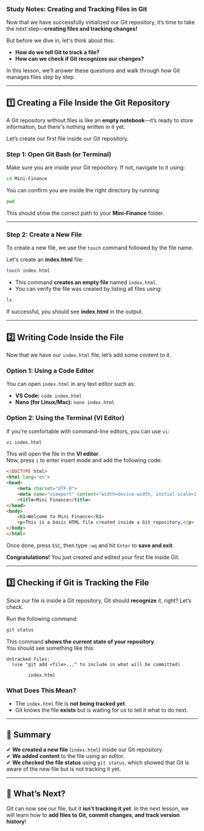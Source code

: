 ### **Study Notes: Creating and Tracking Files in Git**  
Now that we have successfully initialized our Git repository, it’s time to take the next step—**creating files and tracking changes!**  

But before we dive in, let's think about this:  
- **How do we tell Git to track a file?**  
- **How can we check if Git recognizes our changes?**  

In this lesson, we’ll answer these questions and walk through how Git manages files step by step.

---

## **1️⃣ Creating a File Inside the Git Repository**  
A Git repository without files is like an **empty notebook**—it’s ready to store information, but there's nothing written in it yet.  

Let’s create our first file inside our Git repository.  

### **Step 1: Open Git Bash (or Terminal)**
Make sure you are inside your Git repository. If not, navigate to it using:  

```bash
cd Mini-Finance
```

You can confirm you are inside the right directory by running:

```bash
pwd
```
This should show the correct path to your **Mini-Finance** folder.

---

### **Step 2: Create a New File**
To create a new file, we use the `touch` command followed by the file name.  

Let's create an **index.html** file:  

```bash
touch index.html
```

- This command **creates an empty file** named `index.html`.  
- You can verify the file was created by listing all files using:

```bash
ls
```

If successful, you should see **index.html** in the output.

---

## **2️⃣ Writing Code Inside the File**  
Now that we have our `index.html` file, let’s add some content to it.

### **Option 1: Using a Code Editor**
You can open `index.html` in any text editor such as:
- **VS Code:** `code index.html`
- **Nano (for Linux/Mac):** `nano index.html`

### **Option 2: Using the Terminal (VI Editor)**
If you're comfortable with command-line editors, you can use `vi`:

```bash
vi index.html
```

This will open the file in the **VI editor**.  
Now, press `i` to enter insert mode and add the following code:

```html
<!DOCTYPE html>
<html lang="en">
<head>
    <meta charset="UTF-8">
    <meta name="viewport" content="width=device-width, initial-scale=1.0">
    <title>Mini Finance</title>
</head>
<body>
    <h1>Welcome to Mini Finance</h1>
    <p>This is a basic HTML file created inside a Git repository.</p>
</body>
</html>
```

Once done, press `ESC`, then type `:wq` and hit `Enter` to **save and exit**.

**Congratulations!** You just created and edited your first file inside Git.  

---

## **3️⃣ Checking if Git is Tracking the File**
Since our file is inside a Git repository, Git should **recognize** it, right? Let’s check.

Run the following command:

```bash
git status
```

This command **shows the current state of your repository**.  
You should see something like this:

```
Untracked files:
  (use "git add <file>..." to include in what will be committed)

        index.html
```

### **What Does This Mean?**
- The `index.html` file is **not being tracked yet**.
- Git knows the file **exists** but is waiting for us to tell it what to do next.

---

## **📝 Summary**
✔ **We created a new file** (`index.html`) inside our Git repository.  
✔ **We added content** to the file using an editor.  
✔ **We checked the file status** using `git status`, which showed that Git is aware of the new file but is not tracking it yet.  

---

## **🚀 What’s Next?**
Git can now see our file, but it **isn't tracking it yet**. In the next lesson, we will learn how to **add files to Git, commit changes, and track version history**!
